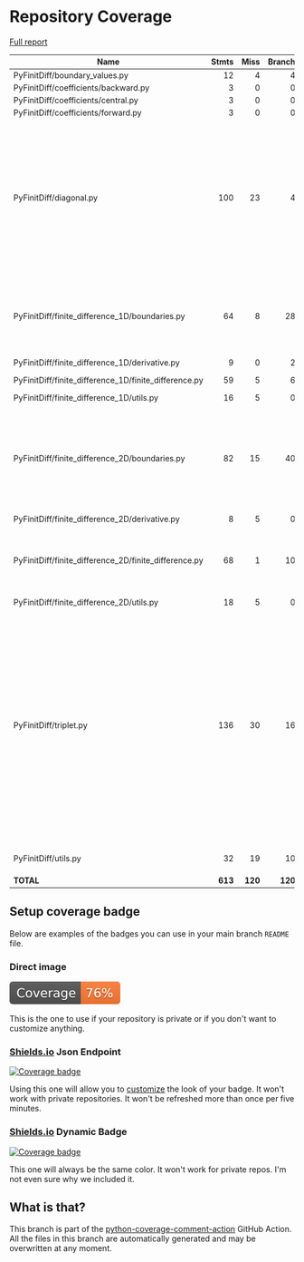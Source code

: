 # Repository Coverage

[Full report](https://htmlpreview.github.io/?https://github.com/MartinPdeS/PyFinitDiff/blob/python-coverage-comment-action-data/htmlcov/index.html)

| Name                                                     |    Stmts |     Miss |   Branch |   BrPart |   Cover |   Missing |
|--------------------------------------------------------- | -------: | -------: | -------: | -------: | ------: | --------: |
| PyFinitDiff/boundary\_values.py                          |       12 |        4 |        4 |        0 |     50% |     36-39 |
| PyFinitDiff/coefficients/backward.py                     |        3 |        0 |        0 |        0 |    100% |           |
| PyFinitDiff/coefficients/central.py                      |        3 |        0 |        0 |        0 |    100% |           |
| PyFinitDiff/coefficients/forward.py                      |        3 |        0 |        0 |        0 |    100% |           |
| PyFinitDiff/diagonal.py                                  |      100 |       23 |        4 |        0 |     78% |84-87, 93, 169-170, 181-184, 222, 250-251, 321-323, 334-336, 352-353, 359 |
| PyFinitDiff/finite\_difference\_1D/boundaries.py         |       64 |        8 |       28 |        5 |     84% |62-63, 97-98, 137-138, 149, 206->209, 213 |
| PyFinitDiff/finite\_difference\_1D/derivative.py         |        9 |        0 |        2 |        0 |    100% |           |
| PyFinitDiff/finite\_difference\_1D/finite\_difference.py |       59 |        5 |        6 |        0 |     89% |83, 96-98, 122 |
| PyFinitDiff/finite\_difference\_1D/utils.py              |       16 |        5 |        0 |        0 |     69% |     67-72 |
| PyFinitDiff/finite\_difference\_2D/boundaries.py         |       82 |       15 |       40 |        3 |     75% |60-61, 92->97, 141-142, 153, 205->exit, 220-225, 236-241 |
| PyFinitDiff/finite\_difference\_2D/derivative.py         |        8 |        5 |        0 |        0 |     38% |     50-68 |
| PyFinitDiff/finite\_difference\_2D/finite\_difference.py |       68 |        1 |       10 |        3 |     95% |98, 111->113, 243->250, 250->exit |
| PyFinitDiff/finite\_difference\_2D/utils.py              |       18 |        5 |        0 |        0 |     72% |     79-88 |
| PyFinitDiff/triplet.py                                   |      136 |       30 |       16 |        2 |     75% |39, 42, 102, 114, 130-131, 147-148, 164-165, 181-182, 193, 204, 287-288, 304-305, 316, 334-335, 341-347, 455-456 |
| PyFinitDiff/utils.py                                     |       32 |       19 |       10 |        0 |     31% |10-29, 98-104 |
|                                                **TOTAL** |  **613** |  **120** |  **120** |   **13** | **77%** |           |


## Setup coverage badge

Below are examples of the badges you can use in your main branch `README` file.

### Direct image

[![Coverage badge](https://raw.githubusercontent.com/MartinPdeS/PyFinitDiff/python-coverage-comment-action-data/badge.svg)](https://htmlpreview.github.io/?https://github.com/MartinPdeS/PyFinitDiff/blob/python-coverage-comment-action-data/htmlcov/index.html)

This is the one to use if your repository is private or if you don't want to customize anything.

### [Shields.io](https://shields.io) Json Endpoint

[![Coverage badge](https://img.shields.io/endpoint?url=https://raw.githubusercontent.com/MartinPdeS/PyFinitDiff/python-coverage-comment-action-data/endpoint.json)](https://htmlpreview.github.io/?https://github.com/MartinPdeS/PyFinitDiff/blob/python-coverage-comment-action-data/htmlcov/index.html)

Using this one will allow you to [customize](https://shields.io/endpoint) the look of your badge.
It won't work with private repositories. It won't be refreshed more than once per five minutes.

### [Shields.io](https://shields.io) Dynamic Badge

[![Coverage badge](https://img.shields.io/badge/dynamic/json?color=brightgreen&label=coverage&query=%24.message&url=https%3A%2F%2Fraw.githubusercontent.com%2FMartinPdeS%2FPyFinitDiff%2Fpython-coverage-comment-action-data%2Fendpoint.json)](https://htmlpreview.github.io/?https://github.com/MartinPdeS/PyFinitDiff/blob/python-coverage-comment-action-data/htmlcov/index.html)

This one will always be the same color. It won't work for private repos. I'm not even sure why we included it.

## What is that?

This branch is part of the
[python-coverage-comment-action](https://github.com/marketplace/actions/python-coverage-comment)
GitHub Action. All the files in this branch are automatically generated and may be
overwritten at any moment.